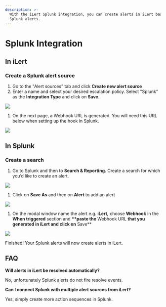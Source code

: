 ```yaml
---
description: >-
  With the iLert Splunk integration, you can create alerts in iLert based on
  Splunk alerts.
---
```


# Splunk Integration

## In iLert <a href="#in-ilert" id="in-ilert"></a>

### Create a Splunk alert source <a href="#create-alert-source" id="create-alert-source"></a>

1. Go to the "Alert sources" tab and click **Create new alert source**
2. Enter a name and select your desired escalation policy. Select "Splunk" as the **Integration Type** and click on **Save**.

![](../.gitbook/assets/Screenshot\_08\_02\_21\_\_20\_39.png)

1. On the next page, a Webhook URL is generated. You will need this URL below when setting up the hook in Splunk.

![](<../.gitbook/assets/Screenshot\_08\_02\_21\_\_20\_39 (1).png>)

## In Splunk <a href="#in-splunk" id="in-splunk"></a>

### Create a search <a href="#create-action-sequences" id="create-action-sequences"></a>

1. Go to Splunk and then to **Search & Reporting.** Create a search for which you’d like to create an alert.

![](../.gitbook/assets/Screenshot\_08\_02\_21\_\_20\_42.png)

1. Click on **Save As** and then on **Alert** to add an alert

![](../.gitbook/assets/Screenshot\_08\_02\_21\_\_20\_45.png)

1. On the modal window name the alert e.g. **iLert,** choose **Webhook** in the **When triggered** section and **\*\*paste the** Webhook URL **that you generated in iLert and click on** Save\*\*

![](../.gitbook/assets/Screenshot\_08\_02\_21\_\_20\_48.png)

Finished! Your Splunk alerts will now create alerts in iLert.

## FAQ <a href="#faq" id="faq"></a>

**Will alerts in iLert be resolved automatically?**

No, unfortunately Splunk alerts do not fire resolve events.

**Can I connect Splunk with multiple alert sources from iLert?**

Yes, simply create more action sequences in Splunk.
